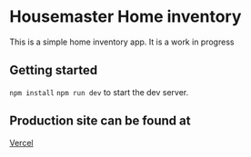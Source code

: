 # Housemaster Home inventory

This is a simple home inventory app. It is a work in progress

## Getting started

`npm install`
`npm run dev` to start the dev server.

## Production site can be found at
[Vercel](https://Housemaster.vercel.app)
